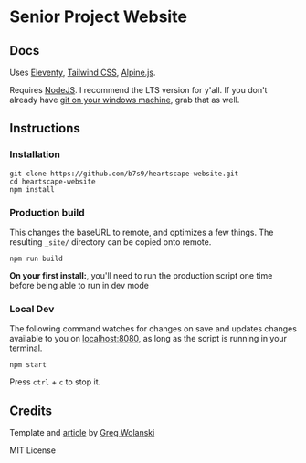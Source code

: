 # Senior Project Website

## Docs

Uses [Eleventy](https://www.11ty.dev), [Tailwind CSS](https://tailwindcss.com), [Alpine.js](https://github.com/alpinejs/alpine).

Requires [NodeJS](https://nodejs.org/en/download/). I recommend the LTS version for y'all. If you don't already have [git on your windows machine](https://git-scm.com/downloads), grab that as well.

## Instructions

### Installation

```
git clone https://github.com/b7s9/heartscape-website.git
cd heartscape-website
npm install
```

### Production build

This changes the baseURL to remote, and optimizes a few things. The resulting `_site/` directory can be copied onto remote.

```
npm run build
```

**On your first install:**, you'll need to run the production script one time before being able to run in dev mode

### Local Dev

The following command watches for changes on save and updates changes available to you on [localhost:8080](http://localhost:8080), as long as the script is running in your terminal. 
```
npm start
```

Press `ctrl` + `c` to stop it.

## Credits

Template and [article](https://css-tricks.com/eleventy-starter-with-tailwind-css-alpine-js/) by [Greg Wolanski](https://gregwolanski.com)

MIT License
